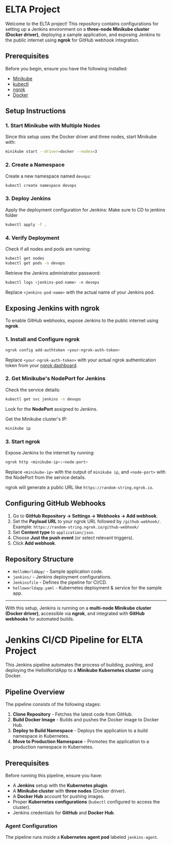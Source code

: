 # ELTA Project

Welcome to the ELTA project! This repository contains configurations for setting up a Jenkins environment on a **three-node Minikube cluster (Docker driver)**, deploying a sample application, and exposing Jenkins to the public internet using **ngrok** for GitHub webhook integration.

## Prerequisites

Before you begin, ensure you have the following installed:

- [Minikube](https://minikube.sigs.k8s.io/docs/start/)
- [kubectl](https://kubernetes.io/docs/tasks/tools/)
- [ngrok](https://ngrok.com/download)
- [Docker](https://www.docker.com/get-started)

## Setup Instructions

### 1. Start Minikube with Multiple Nodes

Since this setup uses the Docker driver and three nodes, start Minikube with:

```bash
minikube start --driver=docker --nodes=3
```

### 2. Create a Namespace

Create a new namespace named `devops`:

```bash
kubectl create namespace devops
```

### 3. Deploy Jenkins

Apply the deployment configuration for Jenkins:
Make sure to CD to jenkins folder

```bash
kubectl apply -f .
```

### 4. Verify Deployment

Check if all nodes and pods are running:

```bash
kubectl get nodes
kubectl get pods -n devops
```

Retrieve the Jenkins administrator password:

```bash
kubectl logs <jenkins-pod-name> -n devops
```

Replace `<jenkins-pod-name>` with the actual name of your Jenkins pod.

## Exposing Jenkins with ngrok

To enable GitHub webhooks, expose Jenkins to the public internet using **ngrok**.

### 1. Install and Configure ngrok

```bash
ngrok config add-authtoken <your-ngrok-auth-token>
```

Replace `<your-ngrok-auth-token>` with your actual ngrok authentication token from your [ngrok dashboard](https://dashboard.ngrok.com/get-started/your-authtoken).

### 2. Get Minikube's NodePort for Jenkins

Check the service details:

```bash
kubectl get svc jenkins -n devops
```

Look for the **NodePort** assigned to Jenkins.

Get the Minikube cluster's IP:

```bash
minikube ip
```

### 3. Start ngrok

Expose Jenkins to the internet by running:

```bash
ngrok http <minikube-ip>:<node-port>
```

Replace `<minikube-ip>` with the output of `minikube ip`, and `<node-port>` with the NodePort from the service details.

ngrok will generate a public URL like `https://random-string.ngrok.io`.

## Configuring GitHub Webhooks

1. Go to **GitHub Repository → Settings → Webhooks → Add webhook**.
2. Set the **Payload URL** to your ngrok URL followed by `/github-webhook/`.
   Example: `https://random-string.ngrok.io/github-webhook/`
3. Set **Content type** to `application/json`.
4. Choose **Just the push event** (or select relevant triggers).
5. Click **Add webhook**.

## Repository Structure

- `HelloWorldApp/` - Sample application code.
- `jenkins/` - Jenkins deployment configurations.
- `Jenkinsfile` - Defines the pipeline for CI/CD.
- `helloworldapp.yaml` - Kubernetes deployment & service for the sample app.

---
With this setup, Jenkins is running on a **multi-node Minikube cluster (Docker driver)**, accessible via **ngrok**, and integrated with **GitHub webhooks** for automated builds.
# Jenkins CI/CD Pipeline for ELTA Project

This Jenkins pipeline automates the process of building, pushing, and deploying the HelloWorldApp to a **Minikube Kubernetes cluster** using Docker.

## Pipeline Overview

The pipeline consists of the following stages:

1. **Clone Repository** - Fetches the latest code from GitHub.
2. **Build Docker Image** - Builds and pushes the Docker image to Docker Hub.
3. **Deploy to Build Namespace** - Deploys the application to a build namespace in Kubernetes.
4. **Move to Production Namespace** - Promotes the application to a production namespace in Kubernetes.

## Prerequisites

Before running this pipeline, ensure you have:

- A **Jenkins** setup with the **Kubernetes plugin**.
- A **Minikube cluster** with **three nodes** (Docker driver).
- A **Docker Hub** account for pushing images.
- Proper **Kubernetes configurations** (`kubectl` configured to access the cluster).
- Jenkins credentials for **GitHub** and **Docker Hub**.

### Agent Configuration

The pipeline runs inside a **Kubernetes agent pod** labeled `jenkins-agent`.
